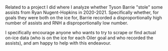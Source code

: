 Related to a project I did where I analyze whether Tyson Barrie "stole" some assists from Ryan Nugent-Hopkins in 2020-2021. Specifically whether, for goals they were both on the ice for, Barrie recorded a disproportionally high number of assists and RNH a disproportionally low number.

I specifically encourage anyone who wants to try to scrape or find actual on-ice data (who is on the ice for each Oiler goal and who recorded the assists), and am happy to help with this endeavour.
